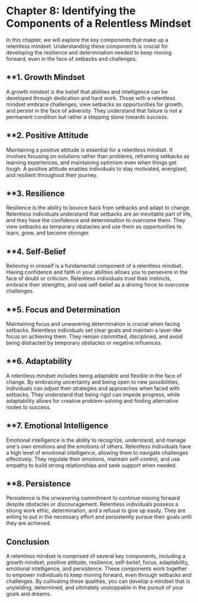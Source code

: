 Chapter 8: Identifying the Components of a Relentless Mindset
=============================================================

In this chapter, we will explore the key components that make up a relentless mindset. Understanding these components is crucial for developing the resilience and determination needed to keep moving forward, even in the face of setbacks and challenges.

\*\*1. **Growth Mindset**
-------------------------

A growth mindset is the belief that abilities and intelligence can be developed through dedication and hard work. Those with a relentless mindset embrace challenges, view setbacks as opportunities for growth, and persist in the face of adversity. They understand that failure is not a permanent condition but rather a stepping stone towards success.

\*\*2. **Positive Attitude**
----------------------------

Maintaining a positive attitude is essential for a relentless mindset. It involves focusing on solutions rather than problems, reframing setbacks as learning experiences, and maintaining optimism even when things get tough. A positive attitude enables individuals to stay motivated, energized, and resilient throughout their journey.

\*\*3. **Resilience**
---------------------

Resilience is the ability to bounce back from setbacks and adapt to change. Relentless individuals understand that setbacks are an inevitable part of life, and they have the confidence and determination to overcome them. They view setbacks as temporary obstacles and use them as opportunities to learn, grow, and become stronger.

\*\*4. **Self-Belief**
----------------------

Believing in oneself is a fundamental component of a relentless mindset. Having confidence and faith in your abilities allows you to persevere in the face of doubt or criticism. Relentless individuals trust their instincts, embrace their strengths, and use self-belief as a driving force to overcome challenges.

\*\*5. **Focus and Determination**
----------------------------------

Maintaining focus and unwavering determination is crucial when facing setbacks. Relentless individuals set clear goals and maintain a laser-like focus on achieving them. They remain committed, disciplined, and avoid being distracted by temporary obstacles or negative influences.

\*\*6. **Adaptability**
-----------------------

A relentless mindset includes being adaptable and flexible in the face of change. By embracing uncertainty and being open to new possibilities, individuals can adjust their strategies and approaches when faced with setbacks. They understand that being rigid can impede progress, while adaptability allows for creative problem-solving and finding alternative routes to success.

\*\*7. **Emotional Intelligence**
---------------------------------

Emotional intelligence is the ability to recognize, understand, and manage one's own emotions and the emotions of others. Relentless individuals have a high level of emotional intelligence, allowing them to navigate challenges effectively. They regulate their emotions, maintain self-control, and use empathy to build strong relationships and seek support when needed.

\*\*8. **Persistence**
----------------------

Persistence is the unwavering commitment to continue moving forward despite obstacles or discouragement. Relentless individuals possess a strong work ethic, determination, and a refusal to give up easily. They are willing to put in the necessary effort and persistently pursue their goals until they are achieved.

**Conclusion**
--------------

A relentless mindset is comprised of several key components, including a growth mindset, positive attitude, resilience, self-belief, focus, adaptability, emotional intelligence, and persistence. These components work together to empower individuals to keep moving forward, even through setbacks and challenges. By cultivating these qualities, you can develop a mindset that is unyielding, determined, and ultimately unstoppable in the pursuit of your goals and dreams.
